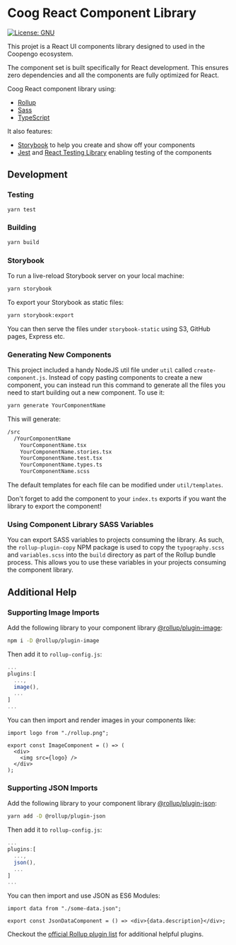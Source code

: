 # Coog React Component Library

[![License: GNU](https://img.shields.io/badge/License-GNU-green.svg)](https://opensource.org/licenses/GNU)

This projet is a React UI components library designed to used in the Coopengo ecosystem.

The component set is built specifically for React development. This ensures zero dependencies and all the components are fully optimized for React.

Coog React component library using:

- [Rollup](https://github.com/rollup/rollup)
- [Sass](https://sass-lang.com/)
- [TypeScript](https://www.typescriptlang.org/)

It also features:

- [Storybook](https://storybook.js.org/) to help you create and show off your components
- [Jest](https://jestjs.io/) and [React Testing Library](https://github.com/testing-library/react-testing-library) enabling testing of the components

## Development

### Testing

```bash
yarn test
```

### Building

```bash
yarn build
```

### Storybook

To run a live-reload Storybook server on your local machine:

```bash
yarn storybook
```

To export your Storybook as static files:

```bash
yarn storybook:export
```

You can then serve the files under `storybook-static` using S3, GitHub pages, Express etc.

### Generating New Components

This project included a handy NodeJS util file under `util` called `create-component.js`. Instead of copy pasting components to create a new component, you can instead run this command to generate all the files you need to start building out a new component. To use it:

```bash
yarn generate YourComponentName
```

This will generate:

```txt
/src
  /YourComponentName
    YourComponentName.tsx
    YourComponentName.stories.tsx
    YourComponentName.test.tsx
    YourComponentName.types.ts
    YourComponentName.scss
```

The default templates for each file can be modified under `util/templates`.

Don't forget to add the component to your `index.ts` exports if you want the library to export the component!

### Using Component Library SASS Variables

You can export SASS variables to projects consuming the library. As such, the `rollup-plugin-copy` NPM package is used to copy the `typography.scss` and `variables.scss` into the `build` directory as part of the Rollup bundle process. This allows you to use these variables in your projects consuming the component library.

## Additional Help

### Supporting Image Imports

Add the following library to your component library [@rollup/plugin-image](https://github.com/rollup/plugins/tree/master/packages/image):

```bash
npm i -D @rollup/plugin-image
```

Then add it to `rollup-config.js`:

```js
...
plugins:[
  ...,
  image(),
  ...
]
...
```

You can then import and render images in your components like:

```tsx
import logo from "./rollup.png";

export const ImageComponent = () => (
  <div>
    <img src={logo} />
  </div>
);
```

### Supporting JSON Imports

Add the following library to your component library [@rollup/plugin-json](https://github.com/rollup/plugins/tree/master/packages/json):

```bash
yarn add -D @rollup/plugin-json
```

Then add it to `rollup-config.js`:

```js
...
plugins:[
  ...,
  json(),
  ...
]
...
```

You can then import and use JSON as ES6 Modules:

```tsx
import data from "./some-data.json";

export const JsonDataComponent = () => <div>{data.description}</div>;
```

Checkout the [official Rollup plugin list](https://github.com/rollup/plugins) for additional helpful plugins.
